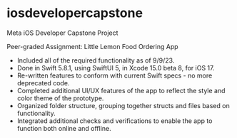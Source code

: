 # iosdevelopercapstone

Meta iOS Developer Capstone Project

Peer-graded Assignment: Little Lemon Food Ordering App

- Included all of the required functionality as of 9/9/23.
- Done in Swift 5.8.1, using SwiftUI 5, in Xcode 15.0 beta 8, for iOS 17.
- Re-written features to conform with current Swift specs - no more deprecated code.
- Completed additional UI/UX features of the app to reflect the style and color theme of the prototype.
- Organized folder structure, grouping together structs and files based on functionality.
- Integrated additional checks and verifications to enable the app to function both online and offline.

